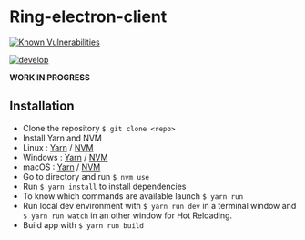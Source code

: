 # Ring-electron-client

[![Known Vulnerabilities](https://snyk.io/test/github/ventilooo/ring-electron-client/badge.svg)](https://snyk.io/test/github/ventilooo/ring-electron-client)

[![develop](https://travis-ci.org/ventilooo/ring-electron-client.svg?branch=develop)](https://travis-ci.org/ventilooo/ring-electron-client)

**WORK IN PROGRESS**

## Installation

* Clone the repository `$ git clone <repo>`
* Install Yarn and NVM
 * Linux :
  [Yarn](https://yarnpkg.com/en/docs/install)
  / [NVM](https://github.com/creationix/nvm#installation)
 * Windows :
  [Yarn](https://yarnpkg.com/lang/en/docs/install/#windows-tab)
  / [NVM](https://github.com/coreybutler/nvm-windows)
 * macOS :
  [Yarn](https://yarnpkg.com/lang/en/docs/install/#mac-tab)
  / [NVM](http://garywoodfine.com/install-nodejs-nvm-osx/)
* Go to directory and run `$ nvm use`
* Run `$ yarn install` to install dependencies
* To know which commands are available launch `$ yarn run`
* Run local dev environment with `$ yarn run dev` in a terminal window and `$ yarn run watch` in an other window for Hot Reloading.
* Build app with `$ yarn run build`
